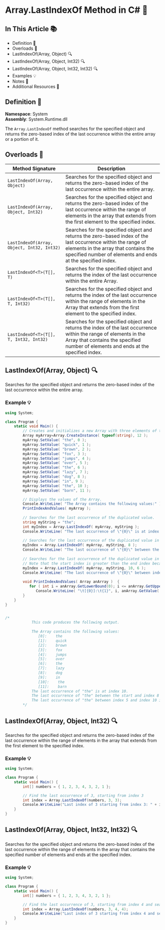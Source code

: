 ﻿# Array.LastIndexOf Method in C# 🎯

## In This Article 📚
- Definition 📖
- Overloads 🔄
- LastIndexOf(Array, Object) 🔍
- LastIndexOf(Array, Object, Int32) 🔍
- LastIndexOf(Array, Object, Int32, Int32) 🔍
- Examples 💡
- Notes 📝
- Additional Resources 📘

## Definition 📖
**Namespace**: System  
**Assembly**: System.Runtime.dll

The `Array.LastIndexOf` method searches for the specified object and returns the zero-based index of the last occurrence within the entire array or a portion of it.

## Overloads 🔄
| Method Signature | Description |
|------------------|-------------|
| `LastIndexOf(Array, Object)` | Searches for the specified object and returns the zero-based index of the last occurrence within the entire array. |
| `LastIndexOf(Array, Object, Int32)` | Searches for the specified object and returns the zero-based index of the last occurrence within the range of elements in the array that extends from the first element to the specified index. |
| `LastIndexOf(Array, Object, Int32, Int32)` | Searches for the specified object and returns the zero-based index of the last occurrence within the range of elements in the array that contains the specified number of elements and ends at the specified index. |
| `LastIndexOf<T>(T[], T)` | Searches for the specified object and returns the index of the last occurrence within the entire Array. |
| `LastIndexOf<T>(T[], T, Int32)` | Searches for the specified object and returns the index of the last occurrence within the range of elements in the Array that extends from the first element to the specified index. |
| `LastIndexOf<T>(T[], T, Int32, Int32)` | Searches for the specified object and returns the index of the last occurrence within the range of elements in the Array that contains the specified number of elements and ends at the specified index. |


## LastIndexOf(Array, Object) 🔍
Searches for the specified object and returns the zero-based index of the last occurrence within the entire array.

### Example 💡
```csharp
using System;

class Program {
    static void Main() {
        // Creates and initializes a new Array with three elements of the same value.
        Array myArray=Array.CreateInstance( typeof(string), 12 );
        myArray.SetValue( "the", 0 );
        myArray.SetValue( "quick", 1 );
        myArray.SetValue( "brown", 2 );
        myArray.SetValue( "fox", 3 );
        myArray.SetValue( "jumps", 4 );
        myArray.SetValue( "over", 5 );
        myArray.SetValue( "the", 6 );
        myArray.SetValue( "lazy", 7 );
        myArray.SetValue( "dog", 8 );
        myArray.SetValue( "in", 9 );
        myArray.SetValue( "the", 10 );
        myArray.SetValue( "barn", 11 );

        // Displays the values of the Array.
        Console.WriteLine( "The Array contains the following values:" );
        PrintIndexAndValues( myArray );
        
        // Searches for the last occurrence of the duplicated value.
        string myString = "the";
        int myIndex = Array.LastIndexOf( myArray, myString );
        Console.WriteLine( "The last occurrence of \"{0}\" is at index {1}.", myString, myIndex );
        
        // Searches for the last occurrence of the duplicated value in the first section of the Array.
        myIndex = Array.LastIndexOf( myArray, myString, 8 );
        Console.WriteLine( "The last occurrence of \"{0}\" between the start and index 8 is at index {1}.", myString, myIndex );
        
        // Searches for the last occurrence of the duplicated value in a section of the Array.
        // Note that the start index is greater than the end index because the search is done backward.
        myIndex = Array.LastIndexOf( myArray, myString, 10, 6 );
        Console.WriteLine( "The last occurrence of \"{0}\" between index 5 and index 10 is at index {1}.", myString, myIndex );
        
        void PrintIndexAndValues( Array anArray )  {
           for ( int i = anArray.GetLowerBound(0); i <= anArray.GetUpperBound(0); i++ )
              Console.WriteLine( "\t[{0}]:\t{1}", i, anArray.GetValue( i ) );
        }
    }
}


/*
            This code produces the following output.
            
            The Array contains the following values:
               [0]:    the
               [1]:    quick
               [2]:    brown
               [3]:    fox
               [4]:    jumps
               [5]:    over
               [6]:    the
               [7]:    lazy
               [8]:    dog
               [9]:    in
               [10]:    the
               [11]:    barn
            The last occurrence of "the" is at index 10.
            The last occurrence of "the" between the start and index 8 is at index 6.
            The last occurrence of "the" between index 5 and index 10 is at index 10.
        */
```



## LastIndexOf(Array, Object, Int32) 🔍
Searches for the specified object and returns the zero-based index of the last occurrence within the range of 
elements in the array that extends from the first element to the specified index.

### Example 💡
```csharp
using System;

class Program {
    static void Main() {
        int[] numbers = { 1, 2, 3, 4, 3, 2, 1 };

        // Find the last occurrence of 3, starting from index 3
        int index = Array.LastIndexOf(numbers, 3, 3);
        Console.WriteLine("Last index of 3 starting from index 3: " + index); // Output: 2
    }
}
```



## LastIndexOf(Array, Object, Int32, Int32) 🔍
Searches for the specified object and returns the zero-based index of the last occurrence within the range 
of elements in the array that contains the specified number of elements and ends at the specified index.

### Example 💡
```csharp
using System;

class Program {
    static void Main() {
        int[] numbers = { 1, 2, 3, 4, 3, 2, 1 };

        // Find the last occurrence of 3, starting from index 4 and searching 4 elements
        int index = Array.LastIndexOf(numbers, 3, 4, 4);
        Console.WriteLine("Last index of 3 starting from index 4 and searching 4 elements: " + index); // Output: 2
    }
}
```